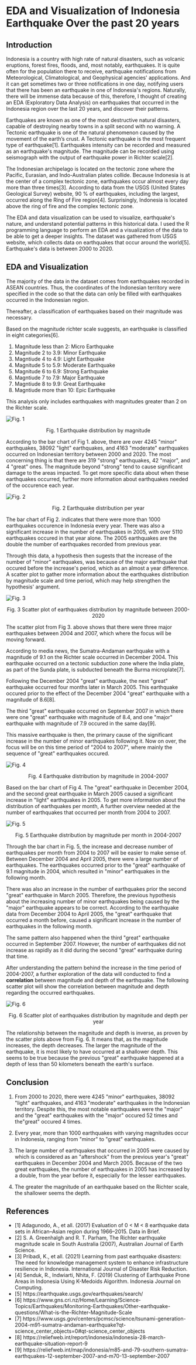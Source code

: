 # EDA and Visualization of Indonesia Earthquake Over the past 20 years

## Introduction
Indonesia is a country with high rate of natural disasters, such as volcanic eruptions, forest fires, floods, and, most notably, earthquakes. 
It is quite often for the population there to receive, earthquake notifications from Meteorological, Climatological, and Geophysical agencies' applications. 
And it can get sometimes two or three notifications in one day, notifying users that there has been an earthquake in one of Indonesia's regions. 
Naturally, there will be immense data because of this, therefore, I thought of creating an EDA (Exploratory Data Analysis) on earthquakes that occurred in the Indonesia region over the last 20 years, and discover their patterns.

Earthquakes are known as one of the most destructive natural disasters, capable of destroying nearby towns in a split second with no warning. A Tectonic earthquake is one of the natural phenomenon caused by the movement of the earth’s crust. A Tectonic earthquake is the most frequent type of earthquake[1]. Earthquakes intensity can be recorded and measured as an earthquake's magnitude. The magnitude can be recorded using seismograph with the output of earthquake power in Richter scale[2]. 

The Indonesian archipelago is located on the tectonic zone where the Pacific, Eurasian, and Indo-Australian plates collide. Because Indonesia is at the center of a complex tectonic zone, earthquakes occur almost every day more than three times[3]. According to data from the USGS (United States Geological Survey) website, 90 % of earthquakes, including the largest, occurred along the Ring of Fire region[4]. Surprisingly, Indonesia is located above the ring of fire and the complex tectonic zone.

The EDA and data visualization can be used to visualize, earthquake's nature, and understand potential patterns in this historical data. 
I used the R programming language to perform an EDA and a visualization of the data to be able to get a deeper insights. 
The dataset was gathered from USGS website, which collects data on earthquakes that occur around the world[5]. 
Earthquake's data is between 2000 to 2020.

## EDA and Visualization
The majority of the data in the dataset comes from earthquakes recorded in ASEAN countries. Thus, the coordinates of the Indonesian territory were specified in the code so that the data can only be filled with earthquakes occurred in the Indonesian region.

Thereafter, a classification of earthquakes based on their magnitude was necessary.

Based on the magnitude richter scale suggests, an earthquake is classified in eight categories[6].

1. Magnitude less than 2: Micro Earthquake
2. Magnitude 2 to 3.9: Minor Earthquake
3. Magntiude 4 to 4.9: Light Earthquake
4. Magnitude 5 to 5.9: Moderate Earthquake
5. Magnitude 6 to 6.9: Strong Earthquake
6. Magntiude 7 to 7.9: Major Earthquake
7. Magntiude 8 to 9.9: Great Earthquake
8. Magntiude more than 10: Epic Earthquake

This analysis only includes earthquakes with magnitudes greater than 2 on the Richter scale.

![Fig. 1](https://github.com/CelestialArcadia/EDA-and-Visualization-of-Earthquake-Occurrence/blob/trunk/Data%20visualization/Fig.%201%20Earthquake%20distribution%20based%20on%20magnitude%20class.png)

<p align="center">
          Fig. 1 Earthquake distribution by magnitude
</p>

According to the bar chart of Fig 1. above, there are over 4245 "minor" earthquakes, 38092 "light" earthquakes, and 4163 "moderate" earthquakes occurred on Indonesian territory between 2000 and 2020. The most concerning thing is that there are 319 "strong" earthquakes, 42 "major", and 4 "great" ones. The magnitude beyond "strong" tend to cause significant damage to the areas impacted. To get more specific data about when these earthquakes occurred, further more information about earthquakes needed of the occurence each year.

![Fig. 2](https://github.com/CelestialArcadia/EDA-and-Visualization-of-Earthquake-Occurrence/blob/trunk/Data%20visualization/Fig.%202%20Earthquake%20distribution%20based%20on%20sequence%20of%20year.png)


<p align="center">
          Fig. 2 Earthquake distribution per year
</p>

The bar chart of Fig 2. indicates that there were more than 1000 earthquakes occurence in Indonesia every year. There was also a significant increase in the number of earthquakes in 2005, with over 5110 earthquakes occured in that year alone. The 2005 earthquakes are the double the number of earthquakes recorded from previous year.

Through this data, a hypothesis then sugests that the increase of the number of "minor" earthquakes, was because of the major earthquake that occured before the increase's period, which as an almost a year difference. A scatter plot to gather more information about the earthquakes distribution by magnitude scale and time period, which may help strengthen the hypothesis' argument.

![Fig. 3](https://github.com/CelestialArcadia/EDA-and-Visualization-of-Earthquake-Occurrence/blob/trunk/Data%20visualization/Fig.%203%20Scatter%20plot%20of%20earthquake%20distribution%20based%20on%20magnitude%20scale%20from%202000-2020.png)

<p align="center">
          Fig. 3 Scatter plot of earthquakes distribution by magnitude between 2000-2020
</p>

The scatter plot from Fig 3. above shows that there were three major earthquakes between 2004 and 2007, which where the focus will be moving forward.

According to media news, the Sumatra-Andaman earthquake with a magnitude of 9.1 on the Richter scale occurred in December 2004. This earthquake occurred on a tectonic subduction zone where the India plate, as part of the Sunda plate, is subducted beneath the Burma microplate[7].

Following the December 2004 "great" earthquake, the next "great" earthquake occurred four months later in March 2005. This earthquake occured prior to the effect of the December 2004 "great" earthquake with a magnitude of 8.6[8].

The third "great" earthquake occurred on September 2007 in which there were one "great" earthquake with magnitude of 8.4, and one "major" earthquake with magnitude of 7.9 occured in the same day[9]. 

This massive earthquake is then, the primary cause of the significant increase in the number of minor earthquakes following it. Now on over, the focus will be on this time period of "2004 to 2007", where mainly the sequence of "great" earthquakes occured.

![Fig. 4](https://github.com/CelestialArcadia/EDA-and-Visualization-of-Earthquake-Occurrence/blob/trunk/Data%20visualization/Fig.%204%20Earthquake%20distribution%20based%20on%20magnitude%20classes%20in%20time%20period%20of%202004-2007.png)

<p align="center">
          Fig. 4 Earthquake distribution by magnitude in 2004-2007
</p>

Based on the bar chart of Fig 4. The "great" earthquake in December 2004, and the second great earthquake in March 2005 caused a significant increase in "light" earthquakes in 2005. To get more information about the distribution of earthquakes per month, A further overview needed at the number of earthquakes that occurred per month from 2004 to 2007.

![Fig. 5](https://github.com/CelestialArcadia/EDA-and-Visualization-of-Earthquake-Occurrence/blob/trunk/Data%20visualization/Fig.%205%20Earthquake%20distribution%20based%20on%20magnitude%20classes%20each%20month%20in%202004-2007.png)

<p align="center">
          Fig. 5 Earthquake distribution by magnitude per month in 2004-2007
</p>

Through the bar chart in Fig. 5, the increase and decrease number of earthquakes per month from 2004 to 2007 will be easier to make sense of. Between December 2004 and April 2005, there were a large number of earthquakes. The earthquakes occurred prior to the "great" earthquake of 9.1 magnitude in 2004, which resulted in "minor" earthquakes in  the following month.

There was also an increase in the number of earthquakes prior the second "great" earthquake in March 2005. Therefore, the previous hypothesis about the increasing number of minor earthquakes being caused by the "major" earthquake appears to be correct. According to the earthquake data from December 2004 to April 2005, the "great" earthquake that occurred a month before, caused a significant increase in the number of earthquakes in the following month.

The same pattern also happened when the third "great" earthquake occurred in September 2007. However, the number of earthquakes did not increase as rapidly as it did during the second "great" earthquake during that time.

After understanding the pattern behind the increase in the time period of 2004-2007, 
a further exploration of the data will conducted to find a **correlation** between magnitude and depth of the earthquake. The following scatter plot will show the correlation between magnitude and depth regarding the occurred earthquakes.

![Fig. 6](https://github.com/CelestialArcadia/EDA-and-Visualization-of-Earthquake-Occurrence/blob/trunk/Data%20visualization/Fig.%206%20Scatter%20plot%20of%20earthquake%20distribution%20based%20on%20magnitude%20and%20depth%20every%20year.png)

<p align="center">
          Fig. 6 Scatter plot of earthquakes distribution by magnitude and depth per year
</p>

The relationship between the magnitude and depth is inverse, as proven by the scatter plots above from Fig. 6. It means that, as the magnitude increases, the depth decreases. The larger the magnitude of the earthquake, it is most likely to have occurred at a shallower depth. This seems to be true because the previous "great" earthquake happened at a depth of less than 50 kilometers beneath the earth's surface.

## Conclusion
1.	From 2000 to 2020, there were 4245 "minor" earthquakes, 38092 "light" earthquakes, and 4163 "moderate" earthquakes in the Indonesian territory. Despite this, the most notable earthquakes were the "major" and the "great" earthquakes with the "major" occured 52 times and the"great" occured 4 times.

2.	Every year, more than 1000 earthquakes with varying magnitudes occur in Indonesia, ranging from "minor" to "great" earthquakes.

3.	The large number of earthquakes that occurred in 2005 were caused by which is considered as an "aftershock" from the previous year's "great" earthquakes in December 2004 and March 2005. Because of the two great earthquakes, the number of earthquakes in 2005 has increased by a double, from the year before it, especially for the lesser earthquakes.

4.	The greater the magnitude of an earthquake based on the Richter scale, the shallower seems the depth.

## References
<ul>
          <li>[1]	Adagunodo, A., et all. (2017) Evaluation of 0 < M < 8 earthquake data sets in African–Asian region during 1966–2015. Data in Brief.</li>
          <li>[2]   S. A. Greenhalgh and R. T. Parham, The Richter earthquake magnitude scale in South Australia (2007), Australian Journal of Earth Science.</li>
          <li>[3]	Pribadi, K., et all.  (2021) Learning from past earthquake disasters: The need for knowledge management system to enhance infrastructure resilience in Indonesia. International Journal of Disaster Risk Reduction.</li>
          <li>[4]	Senduk, R., Indwiarti, Nhita, F. (2019) Clustering of Earthquake Prone Areas in Indonesia Using K-Medoids Algorithm. Indonesia Journal on Computing.</li>
          <li>[5]	https://earthquake.usgs.gov/earthquakes/search/</li>
          <li>[6]	https://www.gns.cri.nz/Home/Learning/Science-Topics/Earthquakes/Monitoring-Earthquakes/Other-earthquake-questions/What-is-the-Richter-Magnitude-Scale</li>
          <li>[7]	https://www.usgs.gov/centers/pcmsc/science/tsunami-generation-2004-m91-sumatra-andaman-earthquake?qt-science_center_objects=0#qt-science_center_objects</li>
          <li>[8]	https://reliefweb.int/report/indonesia/indonesia-28-march-earthquake-situation-report-9</li>
          <li>[9]	https://reliefweb.int/map/indonesia/m85-and-79-southern-sumatra-earthquakes-12-september-2007-and-m70-13-september-2007</li>
</ul>

